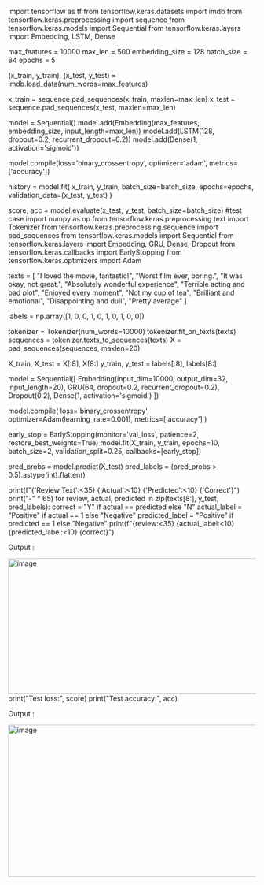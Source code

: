 import tensorflow as tf
from tensorflow.keras.datasets import imdb
from tensorflow.keras.preprocessing import sequence
from tensorflow.keras.models import Sequential
from tensorflow.keras.layers import Embedding, LSTM, Dense

max_features = 10000
max_len = 500
embedding_size = 128
batch_size = 64
epochs = 5

(x_train, y_train), (x_test, y_test) = imdb.load_data(num_words=max_features)

x_train = sequence.pad_sequences(x_train, maxlen=max_len)
x_test = sequence.pad_sequences(x_test, maxlen=max_len)

model = Sequential()
model.add(Embedding(max_features, embedding_size, input_length=max_len))
model.add(LSTM(128, dropout=0.2, recurrent_dropout=0.2))
model.add(Dense(1, activation='sigmoid'))

model.compile(loss='binary_crossentropy', optimizer='adam', metrics=['accuracy'])

history = model.fit(
    x_train, y_train,
    batch_size=batch_size,
    epochs=epochs,
    validation_data=(x_test, y_test)
)

score, acc = model.evaluate(x_test, y_test, batch_size=batch_size)
#test case
import numpy as np
from tensorflow.keras.preprocessing.text import Tokenizer
from tensorflow.keras.preprocessing.sequence import pad_sequences
from tensorflow.keras.models import Sequential
from tensorflow.keras.layers import Embedding, GRU, Dense, Dropout
from tensorflow.keras.callbacks import EarlyStopping
from tensorflow.keras.optimizers import Adam

texts = [
    "I loved the movie, fantastic!",
    "Worst film ever, boring.",
    "It was okay, not great.",
    "Absolutely wonderful experience",
    "Terrible acting and bad plot",
    "Enjoyed every moment",
    "Not my cup of tea",
    "Brilliant and emotional",
    "Disappointing and dull",
    "Pretty average"
]

labels = np.array([1, 0, 0, 1, 0, 1, 0, 1, 0, 0])  

tokenizer = Tokenizer(num_words=10000)
tokenizer.fit_on_texts(texts)
sequences = tokenizer.texts_to_sequences(texts)
X = pad_sequences(sequences, maxlen=20)

X_train, X_test = X[:8], X[8:]
y_train, y_test = labels[:8], labels[8:]

model = Sequential([
    Embedding(input_dim=10000, output_dim=32, input_length=20),
    GRU(64, dropout=0.2, recurrent_dropout=0.2),
    Dropout(0.2),
    Dense(1, activation='sigmoid')
])

model.compile(
    loss='binary_crossentropy',
    optimizer=Adam(learning_rate=0.001),
    metrics=['accuracy']
)

early_stop = EarlyStopping(monitor='val_loss', patience=2, restore_best_weights=True)
model.fit(X_train, y_train, epochs=10, batch_size=2, validation_split=0.25, callbacks=[early_stop])

pred_probs = model.predict(X_test)
pred_labels = (pred_probs > 0.5).astype(int).flatten()

print(f"{'Review Text':<35} {'Actual':<10} {'Predicted':<10} {'Correct'}")
print("-" * 65)
for review, actual, predicted in zip(texts[8:], y_test, pred_labels):
    correct = "Y" if actual == predicted else "N"
    actual_label = "Positive" if actual == 1 else "Negative"
    predicted_label = "Positive" if predicted == 1 else "Negative"
    print(f"{review:<35} {actual_label:<10} {predicted_label:<10} {correct}")

Output :

<img width="930" height="276" alt="image" src="https://github.com/user-attachments/assets/b5571b66-d44e-40c1-88f1-2957977a147a" />
print("Test loss:", score)
print("Test accuracy:", acc)

Output :

<img width="1255" height="309" alt="image" src="https://github.com/user-attachments/assets/ed8c0a11-5787-4091-aa79-9b9a44ae1960" />
